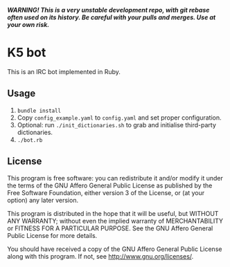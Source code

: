 **_WARNING! This is a very unstable development repo,
with git rebase often used on its history. Be careful with your pulls
 and merges. Use at your own risk._**

K5 bot
================================

This is an IRC bot implemented in Ruby.

Usage
--------------------------------
1. `bundle install`
2. Copy `config_example.yaml` to `config.yaml` and set proper configuration.
3. Optional: run `./init_dictionaries.sh` to grab and initialise third-party dictionaries.
4. `./bot.rb`

License
--------------------------------
This program is free software: you can redistribute it and/or modify
it under the terms of the GNU Affero General Public License as
published by the Free Software Foundation, either version 3 of the
License, or (at your option) any later version.

This program is distributed in the hope that it will be useful,
but WITHOUT ANY WARRANTY; without even the implied warranty of
MERCHANTABILITY or FITNESS FOR A PARTICULAR PURPOSE.  See the
GNU Affero General Public License for more details.

You should have received a copy of the GNU Affero General Public License
along with this program. If not, see <http://www.gnu.org/licenses/>.
